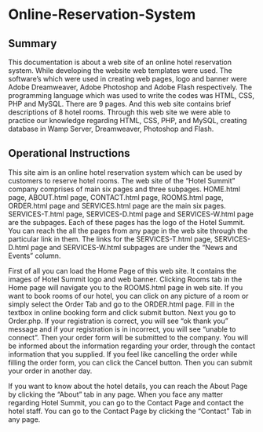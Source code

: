 # Online-Reservation-System

## Summary
This documentation is about a web site of an online hotel reservation system. While developing the website web templates were used. The software’s which were used in creating web pages, logo and banner were Adobe Dreamweaver, Adobe Photoshop and Adobe Flash respectively. The programming language which was used to write the codes was HTML, CSS, PHP and MySQL. There are 9 pages. And this web site contains brief descriptions of 8 hotel rooms. Through this web site we were able to practice our knowledge regarding HTML, CSS, PHP, and MySQL, creating database in Wamp Server, Dreamweaver, Photoshop and Flash.

## Operational Instructions
This site aim is an online hotel reservation system which can be used by customers to reserve hotel rooms. The web site of the “Hotel Summit” company comprises of main six pages and three subpages. HOME.html page, ABOUT.html page, CONTACT.html page, ROOMS.html page, ORDER.html page and SERVICES.html page are the main six pages. SERVICES-T.html page, SERVICES-D.html page and SERVICES-W.html page are the subpages. Each of these pages has the logo of the Hotel Summit. You can reach the all the pages from any page in the web site through the particular link in them. The links for the SERVICES-T.html page, SERVICES-D.html page and SERVICES-W.html subpages are under the “News and Events” column.

First of all you can load the Home Page of this web site. It contains the images of Hotel Summit logo and web banner. Clicking Rooms tab in the Home page will navigate you to the ROOMS.html page in web site. If you want to book rooms of our hotel, you can click on any picture of a room or simply select the Order Tab and go to the ORDER.html page. Fill in the textbox in online booking form and click submit button. Next you go to Order.php. If your registration is correct, you will see “ok thank you” message and if your registration is in incorrect, you will see “unable to connect”. Then your order form will be submitted to the company. You will be informed about the information regarding your order, through the contact information that you supplied. If you feel like cancelling the order while filling the order form, you can click the Cancel button. Then you can submit your order in another day.

If you want to know about the hotel details, you can reach the About Page by clicking the “About” tab in any page.
When you face any matter regarding Hotel Summit, you can go to the Contact Page and contact the hotel staff. You can go to the Contact Page by clicking the “Contact" Tab in any page.

